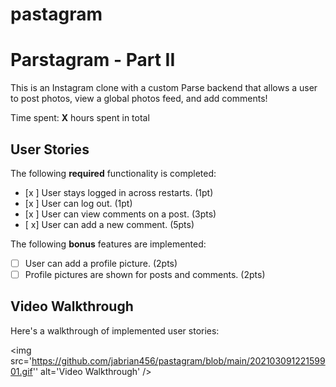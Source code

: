 # pastagram
# Parstagram - Part II

This is an Instagram clone with a custom Parse backend that allows a user to post photos, view a global photos feed, and add comments!

Time spent: **X** hours spent in total

## User Stories

The following **required** functionality is completed:

- [x ] User stays logged in across restarts. (1pt)
- [x ] User can log out. (1pt)
- [x ] User can view comments on a post. (3pts)
- [ x] User can add a new comment. (5pts)

The following **bonus** features are implemented:

- [ ] User can add a profile picture. (2pts)
- [ ] Profile pictures are shown for posts and comments. (2pts)

## Video Walkthrough

Here's a walkthrough of implemented user stories:

<img src='https://github.com/jabrian456/pastagram/blob/main/20210309122159901.gif'' alt='Video Walkthrough' />
